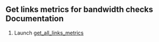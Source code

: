 ## Get links metrics for bandwidth checks Documentation

1. Launch [get_all_links_metrics](get_all_links_metrics.md)